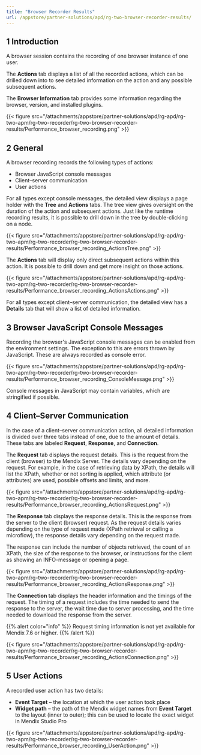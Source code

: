 ```yaml
---
title: "Browser Recorder Results"
url: /appstore/partner-solutions/apd/rg-two-browser-recorder-results/
---
```


## 1 Introduction

A browser session contains the recording of one browser instance of one user.

The **Actions** tab displays a list of all the recorded actions, which can be drilled down into to see detailed information on the action and any possible subsequent actions.

The **Browser Information** tab provides some information regarding the browser, version, and installed plugins.

{{< figure src="/attachments/appstore/partner-solutions/apd/rg-apd/rg-two-apm/rg-two-recorder/rg-two-browser-recorder-results/Performance_browser_recording.png" >}}

## 2 General

A browser recording records the following types of actions:

* Browser JavaScript console messages
* Client–server communication
* User actions

For all types except console messages, the detailed view displays a page holder with the **Tree** and **Actions** tabs. The tree view gives oversight on the duration of the action and subsequent actions. Just like the runtime recording results, it is possible to drill down in the tree by double-clicking on a node.

{{< figure src="/attachments/appstore/partner-solutions/apd/rg-apd/rg-two-apm/rg-two-recorder/rg-two-browser-recorder-results/Performance_browser_recording_ActionsTree.png" >}}

The **Actions** tab will display only direct subsequent actions within this action. It is possible to drill down and get more insight on those actions.

{{< figure src="/attachments/appstore/partner-solutions/apd/rg-apd/rg-two-apm/rg-two-recorder/rg-two-browser-recorder-results/Performance_browser_recording_ActionsActions.png" >}}

For all types except client–server communication, the detailed view has a **Details** tab that will show a list of detailed information.

## 3 Browser JavaScript Console Messages

Recording the browser's JavaScript console messages can be enabled from the environment settings. The exception to this are errors thrown by JavaScript. These are always recorded as console error.

{{< figure src="/attachments/appstore/partner-solutions/apd/rg-apd/rg-two-apm/rg-two-recorder/rg-two-browser-recorder-results/Performance_browser_recording_ConsoleMessage.png" >}}

Console messages in JavaScript may contain variables, which are stringified if possible. 

## 4 Client–Server Communication

In the case of a client–server communication action, all detailed information is divided over three tabs instead of one, due to the amount of details. These tabs are labeled **Request**, **Response**, and **Connection**.

The **Request** tab displays the request details. This is the request from the client (browser) to the Mendix Server. The details vary depending on the request. For example, in the case of retrieving data by XPath, the details will list the XPath, whether or not sorting is applied, which attribute (or attributes) are used, possible offsets and limits, and more.

{{< figure src="/attachments/appstore/partner-solutions/apd/rg-apd/rg-two-apm/rg-two-recorder/rg-two-browser-recorder-results/Performance_browser_recording_ActionsRequest.png" >}}

The **Response** tab displays the response details. This is the response from the server to the client (browser) request. As the request details varies depending on the type of request made (XPath retrieval or calling a microflow), the response details vary depending on the request made.

The response can include the number of objects retrieved, the count of an XPath, the size of the response to the browser, or instructions for the client as showing an INFO-message or opening a page.

{{< figure src="/attachments/appstore/partner-solutions/apd/rg-apd/rg-two-apm/rg-two-recorder/rg-two-browser-recorder-results/Performance_browser_recording_ActionsResponse.png" >}}

The **Connection** tab displays the header information and the timings of the request. The timing of a request includes the time needed to send the response to the server, the wait time due to server processing, and the time needed to download the response from the server. 

{{% alert color="info" %}}
Request timing information is not yet available for Mendix 7.6 or higher.
{{% /alert %}}

{{< figure src="/attachments/appstore/partner-solutions/apd/rg-apd/rg-two-apm/rg-two-recorder/rg-two-browser-recorder-results/Performance_browser_recording_ActionsConnection.png" >}}

## 5 User Actions

A recorded user action has two details:

* **Event Target** – the location at which the user action took place
* **Widget path** – the path of the Mendix widget names from **Event Target** to the layout (inner to outer); this can be used to locate the exact widget in Mendix Studio Pro

{{< figure src="/attachments/appstore/partner-solutions/apd/rg-apd/rg-two-apm/rg-two-recorder/rg-two-browser-recorder-results/Performance_browser_recording_UserAction.png" >}}
